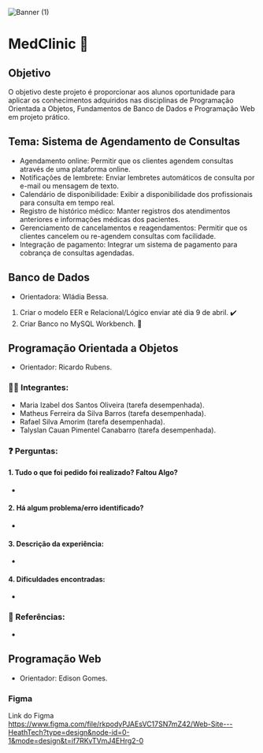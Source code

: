 
![Banner (1)](https://github.com/Talyslan/MedClinic/assets/78499700/50b81edf-b8d5-41e3-9130-e974e4d4d940)

# MedClinic 💉

## Objetivo
O objetivo deste projeto é proporcionar aos alunos oportunidade para aplicar os conhecimentos adquiridos nas disciplinas de Programação Orientada a Objetos, Fundamentos de Banco de Dados e Programação Web em projeto prático.

## Tema: Sistema de Agendamento de Consultas

- Agendamento online: Permitir que os clientes agendem consultas através de uma plataforma online.
- Notificações de lembrete: Enviar lembretes automáticos de consulta por e-mail ou mensagem de texto.
- Calendário de disponibilidade: Exibir a disponibilidade dos profissionais para consulta em tempo real.
- Registro de histórico médico: Manter registros dos atendimentos anteriores e informações médicas dos pacientes.
- Gerenciamento de cancelamentos e reagendamentos: Permitir que os clientes cancelem ou re-agendem consultas com facilidade.
- Integração de pagamento: Integrar um sistema de pagamento para cobrança de consultas agendadas.

## Banco de Dados
- Orientadora: Wládia Bessa.
  
1. Criar o modelo EER e Relacional/Lógico enviar até dia 9 de abril. ✔️
2. Criar Banco no MySQL Workbench. 🚫


## Programação Orientada a Objetos
- Orientador: Ricardo Rubens.

### 👨‍🎓 Integrantes:
- Maria Izabel dos Santos Oliveira (tarefa desempenhada).
- Matheus Ferreira da Silva Barros (tarefa desempenhada).
- Rafael Silva Amorim (tarefa desempenhada).
- Talyslan Cauan Pimentel Canabarro (tarefa desempenhada).

### ❓ Perguntas:
#### 1. Tudo o que foi pedido foi realizado? Faltou Algo?
-
#### 2. Há algum problema/erro identificado?
-
#### 3. Descrição da experiência:
- 
#### 4. Dificuldades encontradas:
- 
### 🔗 Referências:
- 

## Programação Web
- Orientador: Edison Gomes.

### Figma 
Link do Figma <a href="https://www.figma.com/file/rkpodyPJAEsVC17SN7mZ42/Web-Site---HeathTech?type=design&node-id=0-1&mode=design&t=if7RKvTVmJ4EHrg2-0">
    https://www.figma.com/file/rkpodyPJAEsVC17SN7mZ42/Web-Site---HeathTech?type=design&node-id=0-1&mode=design&t=if7RKvTVmJ4EHrg2-0
  </a>
